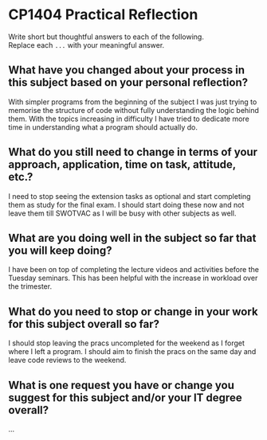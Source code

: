 # CP1404 Practical Reflection

Write short but thoughtful answers to each of the following.  
Replace each `...` with your meaningful answer.

## What have you changed about your process in this subject based on your personal reflection?

With simpler programs from the beginning of the subject I was just trying to memorise the structure of code without 
fully understanding the logic behind them. With the topics increasing in difficulty I have tried to dedicate more time 
in understanding what a program should actually do. 

## What do you still need to change in terms of your approach, application, time on task, attitude, etc.?

I need to stop seeing the extension tasks as optional and start completing them as study for the 
final exam. I should start doing these now and not leave them till SWOTVAC as I will be busy with other
subjects as well.

## What are you doing well in the subject so far that you will keep doing?

I have been on top of completing the lecture videos and activities before the Tuesday seminars. This
has been helpful with the increase in workload over the trimester.

## What do you need to stop or change in your work for this subject overall so far?

I should stop leaving the pracs uncompleted for the weekend as I forget where I left a program. I should
aim to finish the pracs on the same day and leave code reviews to the weekend. 

## What is one request you have or change you suggest for this subject and/or your IT degree overall?

...

